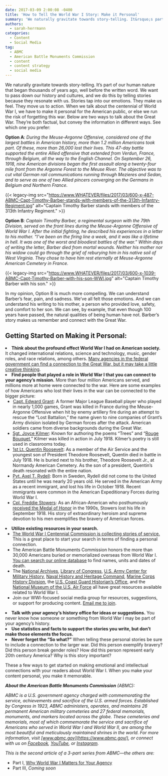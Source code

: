 ```yaml
---
date: 2017-03-09 2:00:08 -0400
title: 'How to Tell the World War I Story: Make it Personal'
summary: 'We naturally gravitate towards story-telling. It&rsquo;s part of our human nature that began thousands of years ago, well before the written word. We want to pass down our history and cultures, and we do this by telling stories because they resonate with us. Stories tap into our emotions. They make us feel. They move us'
authors:
  - sarah-herrmann
categories:
  - Content
  - Social Media
tag:
  - ABMC
  - American Battle Monuments Commission
  - content
  - content strategy
  - social media
---
```


We naturally gravitate towards story-telling. It’s part of our human nature that began thousands of years ago, well before the written word. We want to pass down our history and cultures, and we do this by telling stories because they resonate with us. Stories tap into our emotions. They make us feel. They move us to action. When we talk about the centennial of World War I, we have to make it personal for the American public, or else we run the risk of forgetting this war. Below are two ways to talk about the Great War. They’re both factual, but convey the information in different ways. See which one you prefer:

**Option A**: _During the Meuse-Argonne Offensive, considered one of the largest battles in American history, more than 1.2 million Americans took part. Of these, more than 26,000 lost their lives. This 47-day battle supported the entire Allied offensive that extended from Verdun, France, through Belgium, all the way to the English Channel. On September 26, 1918, nine American divisions began the first assault along a twenty-four mile front from the Argonne Forest to the Meuse River. The objective was to cut vital German rail communications running through Mezieres and Sedan, and to serve as one of two Allied pincers converging on the Germans in Belgium and Northern France._

{{< legacy-img src="https://www.WHATEVER/files/2017/03/600-x-487-ABMC-Capt-Timothy-Barber-stands-with-members-of-the-313th-Infantry-Regiment.jpg" alt="Captain Timothy Barber stands with members of the 313th Infantry Regiment." >}}

**Option B**: _Captain Timothy Barber, a regimental surgeon with the 79th Division, served on the front lines during the Meuse-Argonne Offensive of World War I. After the initial fighting, he described his experiences in a letter to his mother. “I’ve been on the firing line a week, and it was like a lifetime in hell. It was one of the worst and bloodiest battles of the war.” Within days of writing the letter, Barber died from mortal wounds. Neither his mother nor his widow could go through the grief of reburying him in his native soil of West Virginia. They chose to have him rest eternally at Meuse-Argonne American Cemetery in France._

{{< legacy-img src="https://www.WHATEVER/files/2017/03/600-x-1039-ABMC-Capt-Timothy-Barber-with-his-son-WWI.jpg" alt="Captain Timothy Barber with his son." >}}

In my opinion, Option B is much more compelling. We can understand Barber’s fear, pain, and sadness. We’ve all felt those emotions. And we can understand his writing to his mother, a person who provided love, safety, and comfort to her son. We can see, by example, that even though 100 years have passed, the natural qualities of being human have not. Barber’s story makes us remember and connect with the Great War.

## Getting Started on Making it Personal:

<li style="font-weight: 400">
  <strong>Think about the profound effect World War I had on American society.</strong> It changed international relations, science and technology, music, gender roles, and race relations, among others. <a href="https://www.WHATEVER/2016/11/08/why-world-war-i-matters-for-your-agency/">Many agencies in the federal government can find a connection to the Great War, but it may take a little creative thinking</a>.
</li>
<li style="font-weight: 400">
  <strong>Find people that played a role in World War I that you can connect to your agency’s mission.</strong> More than four million Americans served, and millions more at home were connected to the war. Here are some examples of how Americans who lost their lives in the war can be connected to the bigger picture: <ul>
    <li style="font-weight: 400">
       <a href="https://www.abmc.gov/node/325615#.WMGhWRiZORt">Capt. Edward Grant</a>: A former Major League Baseball player who played in nearly 1,000 games, Grant was killed in France during the Meuse-Argonne Offensive when hit by enemy artillery fire during an attempt to rescue the “Lost Battalion,” the name given to nine companies of Grant’s Army division isolated by German forces after the attack. American soldiers came from diverse backgrounds during the Great War.
    </li>
    <li style="font-weight: 400">
      <a href="https://www.abmc.gov/node/343308#.WMGhgRiZORt">Sgt. Joyce Kilmer</a>: Known for authoring the poems “Trees” and “<a href="https://www.army.mil/article/56643/CLOSE_TO_THE_HEART__World_War_I_Soldier__039_s_Poem_and_Personal_Artifact_Honor_the_Fallen_in_the_42">Rouge Bouquet</a>,” Kilmer was killed in action in July 1918. Kilmer’s poetry is still used in classrooms today.
    </li>
    <li style="font-weight: 400">
      <a href="https://www.abmc.gov/node/514932#.WMGhvBiZORt">1st Lt. Quentin Roosevelt</a>: As a member of the Air Service and the youngest son of President Theodore Roosevelt, Quentin died in battle in July 1918. He is buried next to his brother, Theodore Roosevelt Jr., at Normandy American Cemetery. As the son of a president, Quentin’s death resonated with the entire nation.
    </li>
    <li style="font-weight: 400">
      <a href="https://www.abmc.gov/node/347038#.WMGh3RiZORs">Pvt. Axel T. Rydell</a>: Born in Sweden, Rydell did not come to the United States until he was nearly 20 years old. He served in the American Army as a recent immigrant, and lost his life in October 1918. Recent immigrants were common in the American Expeditionary Forces during World War I.
    </li>
    <li style="font-weight: 400">
      <a href="https://www.abmc.gov/node/336691#.WMGh_xiZORt">Cpl. Freddie Stowers</a>: As an African-American who posthumously <a href="http://www.history.army.mil/moh/worldwari.html#STOWERS">received the Medal of Honor</a> in the 1990s, Stowers lost his life in September 1918. His story of extraordinary heroism and supreme devotion to his men exemplifies the bravery of American forces.
    </li>
  </ul>
</li>

<li style="font-weight: 400">
  <strong>Utilize existing resources in your search.</strong> <ul>
    <li style="font-weight: 400">
      <a href="http://www.worldwar1centennial.org/commemorate/family-ties/stories-of-service.html">The World War I Centennial Commission is collecting stories of service.</a> This is a great place to start your search in terms of finding a personal connection.
    </li>
    <li style="font-weight: 400">
      The American Battle Monuments Commission honors the more than 30,000 Americans buried or memorialized overseas from World War I. <a href="https://medium.com/r/?url=https%3A%2F%2Fwww.abmc.gov%2Fdatabase-search">You can search our online database</a> to find names, units and dates of death.
    </li>
    <li style="font-weight: 400">
      The <a href="https://medium.com/r/?url=http%3A%2F%2Fwww.archives.gov">National Archives</a>, <a href="https://medium.com/r/?url=http%3A%2F%2Fwww.loc.gov">Library of Congress</a>, <a href="https://medium.com/r/?url=http%3A%2F%2Fwww.history.army.mil%2F">U.S. Army Center for Military History</a>, <a href="https://medium.com/r/?url=https%3A%2F%2Fwww.history.navy.mil%2F">Naval History and Heritage Command</a>, <a href="https://medium.com/r/?url=https%3A%2F%2Fwww.usmcu.edu%2Fhistorydivision">Marine Corps History Division</a>, the <a href="https://medium.com/r/?url=http%3A%2F%2Fwww.uscg.mil%2Fhistory%2Fweb%2Faboutoffice.asp">U.S. Coast Guard Historian’s Office</a>, and the <a href="https://medium.com/r/?url=http%3A%2F%2Fwww.nationalmuseum.af.mil%2FCollections%2FResearch%2FWW100.aspx">National Museum of the U.S. Air Force</a> all have great resources available related to World War I.
    </li>
    <li style="font-weight: 400">
      Join our WWI-focused social media group for resources, suggestions, or support for producing content. <a href="mailto:herrmanns@abmc.gov">Email me to join</a>.
    </li>
  </ul>
</li>

<li style="font-weight: 400">
  <strong>Talk with your agency’s history office for ideas or suggestions.</strong> You never know how someone or something from World War I may be part of your agency’s history.
</li>
<li style="font-weight: 400">
  <strong>Use statistics and facts to support the stories you write, but don’t make those elements the focus.</strong>
</li>
<li style="font-weight: 400">
  <strong>Never forget the “So what?”</strong> When telling these personal stories be sure to include a connection to the larger war. Did this person exemplify bravery? Did this person break gender roles? How did this person represent early 20th century America? Why is this story important?
</li>

These a few ways to get started on making emotional and intellectual connections with your readers about World War I. When you make your content personal, you make it memorable.

_**About the American Battle Monuments Commission** (ABMC):_ 
  
_ABMC is a U.S. government agency charged with commemorating the service, achievements and sacrifice of the U.S. armed forces. Established by Congress in 1923, ABMC administers, operates, and maintains 26 permanent American military cemeteries and 27 federal memorials, monuments, and markers located across the globe. These cemeteries and memorials, most of which commemorate the service and sacrifice of Americans who served in World War I and World War II, are among the most beautiful and meticulously maintained shrines in the world. For more information, visit [www.abmc.gov](https://www.abmc.gov/), or connect with us on [Facebook](https://www.facebook.com/abmcpage), [YouTube](http://www.youtube.com/user/abmcvideos), or [Instagram](http://www.instagram.com/usabmc)._ 

_This is the second article of a 3-part series from ABMC—the others are:_

  * Part I, [Why World War I Matters for Your Agency](https://www.WHATEVER/2016/11/08/why-world-war-i-matters-for-your-agency/)
  * Part III, _Coming soon_